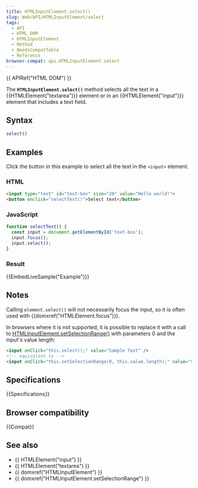 ```yaml
---
title: HTMLInputElement.select()
slug: Web/API/HTMLInputElement/select
tags:
  - API
  - HTML DOM
  - HTMLInputElement
  - Method
  - NeedsCompatTable
  - Reference
browser-compat: api.HTMLInputElement.select
---
```

{{ APIRef("HTML DOM") }}

The **`HTMLInputElement.select()`** method selects all the text
in a {{HTMLElement("textarea")}} element or in an {{HTMLElement("input")}} element
that includes a text field.

## Syntax

```js
select()
```

## Examples

Click the button in this example to select all the text in the
`<input>` element.

### HTML

```html
<input type="text" id="text-box" size="20" value="Hello world!">
<button onclick="selectText()">Select text</button>
```

### JavaScript

```js
function selectText() {
  const input = document.getElementById('text-box');
  input.focus();
  input.select();
}
```

### Result

{{EmbedLiveSample("Example")}}

## Notes

Calling `element.select()` will not necessarily focus the input, so it is
often used with {{domxref("HTMLElement.focus")}}.

In browsers where it is not supported, it is possible to replace it with a call to [HTMLInputElement.setSelectionRange()](/en-US/docs/Web/API/HTMLInputElement/setSelectionRange) with
parameters 0 and the input's value length:

```html
<input onClick="this.select();" value="Sample Text" />
<!-- equivalent to -->
<input onClick="this.setSelectionRange(0, this.value.length);" value="Sample Text" />
```

## Specifications

{{Specifications}}

## Browser compatibility

{{Compat}}

## See also

- {{ HTMLElement("input") }}
- {{ HTMLElement("textarea") }}
- {{ domxref("HTMLInputElement") }}
- {{ domxref("HTMLInputElement.setSelectionRange") }}
